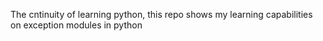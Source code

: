 The cntinuity of learning python, this repo shows my learning capabilities on exception modules in python
